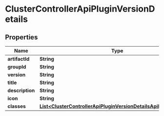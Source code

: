 

# ClusterControllerApiPluginVersionDetails


## Properties

| Name | Type | Description | Notes |
|------------ | ------------- | ------------- | -------------|
|**artifactId** | **String** |  |  |
|**groupId** | **String** |  |  |
|**version** | **String** |  |  |
|**title** | **String** |  |  |
|**description** | **String** |  |  |
|**icon** | **String** |  |  |
|**classes** | [**List&lt;ClusterControllerApiPluginVersionDetailsApiPluginClasses&gt;**](ClusterControllerApiPluginVersionDetailsApiPluginClasses.md) |  |  |



